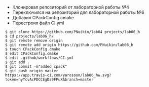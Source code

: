 - Клонировал репозиторий от лабораторной работы №4
- Переключился на репозиторий для лабораторной работы №6
- Добавил CPackConfig.cmake
- Перестроил файл CI.yml

```console
$ git clone https://github.com/PNuikin/lab04 projects/lab06_h
$ cd projects/lab06_h/
$ git remote remove origin 
$ git remote add origin https://github.com/PNuikin/lab06_h
$ touch CPackConfig.cmake
$ edit CPackConfig.cmake 
$ edit .github/workflows/CI.yml
$ git add .
$ git commit -m"added cpack"
$ git push origin master
https://app.travis-ci.com/yarosoon/lab06_hw.svg?token=hyYcvAcPDCCEgDz9FPuX&branch=master
```